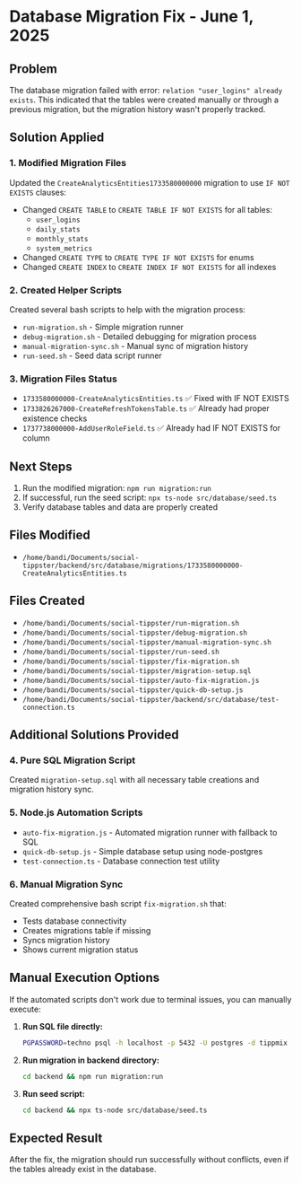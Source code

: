 # Database Migration Fix - June 1, 2025

## Problem

The database migration failed with error: `relation "user_logins" already exists`. This indicated that the tables were created manually or through a previous migration, but the migration history wasn't properly tracked.

## Solution Applied

### 1. Modified Migration Files

Updated the `CreateAnalyticsEntities1733580000000` migration to use `IF NOT EXISTS` clauses:

- Changed `CREATE TABLE` to `CREATE TABLE IF NOT EXISTS` for all tables:
  - `user_logins`
  - `daily_stats`
  - `monthly_stats`
  - `system_metrics`
- Changed `CREATE TYPE` to `CREATE TYPE IF NOT EXISTS` for enums
- Changed `CREATE INDEX` to `CREATE INDEX IF NOT EXISTS` for all indexes

### 2. Created Helper Scripts

Created several bash scripts to help with the migration process:

- `run-migration.sh` - Simple migration runner
- `debug-migration.sh` - Detailed debugging for migration process
- `manual-migration-sync.sh` - Manual sync of migration history
- `run-seed.sh` - Seed data script runner

### 3. Migration Files Status

- `1733580000000-CreateAnalyticsEntities.ts` ✅ Fixed with IF NOT EXISTS
- `1733826267000-CreateRefreshTokensTable.ts` ✅ Already had proper existence checks
- `1737738000000-AddUserRoleField.ts` ✅ Already had IF NOT EXISTS for column

## Next Steps

1. Run the modified migration: `npm run migration:run`
2. If successful, run the seed script: `npx ts-node src/database/seed.ts`
3. Verify database tables and data are properly created

## Files Modified

- `/home/bandi/Documents/social-tippster/backend/src/database/migrations/1733580000000-CreateAnalyticsEntities.ts`

## Files Created

- `/home/bandi/Documents/social-tippster/run-migration.sh`
- `/home/bandi/Documents/social-tippster/debug-migration.sh`
- `/home/bandi/Documents/social-tippster/manual-migration-sync.sh`
- `/home/bandi/Documents/social-tippster/run-seed.sh`
- `/home/bandi/Documents/social-tippster/fix-migration.sh`
- `/home/bandi/Documents/social-tippster/migration-setup.sql`
- `/home/bandi/Documents/social-tippster/auto-fix-migration.js`
- `/home/bandi/Documents/social-tippster/quick-db-setup.js`
- `/home/bandi/Documents/social-tippster/backend/src/database/test-connection.ts`

## Additional Solutions Provided

### 4. Pure SQL Migration Script

Created `migration-setup.sql` with all necessary table creations and migration history sync.

### 5. Node.js Automation Scripts

- `auto-fix-migration.js` - Automated migration runner with fallback to SQL
- `quick-db-setup.js` - Simple database setup using node-postgres
- `test-connection.ts` - Database connection test utility

### 6. Manual Migration Sync

Created comprehensive bash script `fix-migration.sh` that:

- Tests database connectivity
- Creates migrations table if missing
- Syncs migration history
- Shows current migration status

## Manual Execution Options

If the automated scripts don't work due to terminal issues, you can manually execute:

1. **Run SQL file directly:**

   ```bash
   PGPASSWORD=techno psql -h localhost -p 5432 -U postgres -d tippmix -f migration-setup.sql
   ```

2. **Run migration in backend directory:**

   ```bash
   cd backend && npm run migration:run
   ```

3. **Run seed script:**
   ```bash
   cd backend && npx ts-node src/database/seed.ts
   ```

## Expected Result

After the fix, the migration should run successfully without conflicts, even if the tables already exist in the database.
